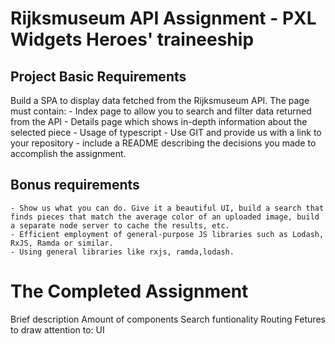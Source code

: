 # Rijksmuseum API Assignment - PXL Widgets Heroes' traineeship

## Project Basic Requirements

Build a SPA to display data fetched from the Rijksmuseum API. The page must contain:
    - Index page to allow you to search and filter data returned from the API 
    - Details page which shows in-depth information about the selected piece
    - Usage of typescript
    - Use GIT and provide us with a link to your repository 
    - include a README describing the decisions you made to accomplish the assignment.

## Bonus requirements

    - Show us what you can do. Give it a beautiful UI, build a search that finds pieces that match the average color of an uploaded image, build a separate node server to cache the results, etc. 
    - Efficient employment of general-purpose JS libraries such as Lodash, RxJS, Ramda or similar. 
    - Using general libraries like rxjs, ramda,lodash.

# The Completed Assignment
 Brief description
 Amount of components
 Search funtionality
 Routing
 Fetures to draw attention to: UI

